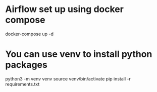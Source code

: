 # Airflow set up using docker compose
docker-compose up -d

# You can use venv to install python packages
python3 -m venv venv
source venv/bin/activate
pip install -r requirements.txt